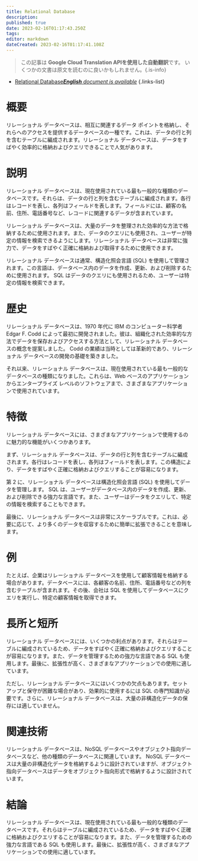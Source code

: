 ```yaml
---
title: Relational Database
description: 
published: true
date: 2023-02-16T01:17:43.250Z
tags: 
editor: markdown
dateCreated: 2023-02-16T01:17:41.108Z
---
```


> この記事は **Google Cloud Translation APIを使用した自動翻訳**です。
いくつかの文書は原文を読むのに良いかもしれません。{.is-info}



- [Relational Database***English** document is available*](/en/Knowledge-base/Dictionary/relational-database)
{.links-list}


# 概要
リレーショナル データベースは、相互に関連するデータ ポイントを格納し、それらへのアクセスを提供するデータベースの一種です。これは、データの行と列を含むテーブルに編成されます。リレーショナル データベースは、データをすばやく効率的に格納およびクエリできることで人気があります。

# 説明
リレーショナル データベースは、現在使用されている最も一般的な種類のデータベースです。それらは、データの行と列を含むテーブルに編成されます。各行はレコードを表し、各列はフィールドを表します。フィールドには、顧客の名前、住所、電話番号など、レコードに関連するデータが含まれています。

リレーショナル データベースは、大量のデータを整理された効率的な方法で格納するために使用されます。また、データのクエリにも使用され、ユーザーが特定の情報を検索できるようにします。リレーショナル データベースは非常に強力で、データをすばやく正確に格納および取得するために使用できます。

リレーショナル データベースは通常、構造化照会言語 (SQL) を使用して管理されます。この言語は、データベース内のデータを作成、更新、および削除するために使用されます。 SQL はデータのクエリにも使用されるため、ユーザーは特定の情報を検索できます。

# 歴史
リレーショナル データベースは、1970 年代に IBM のコンピューター科学者 Edgar F. Codd によって最初に開発されました。彼は、組織化された効率的な方法でデータを保存およびアクセスする方法として、リレーショナル データベースの概念を提案しました。 Codd の業績は当時としては革新的であり、リレーショナル データベースの開発の基礎を築きました。

それ以来、リレーショナル データベースは、現在使用されている最も一般的なデータベースの種類になりました。これらは、Web ベースのアプリケーションからエンタープライズ レベルのソフトウェアまで、さまざまなアプリケーションで使用されています。

# 特徴
リレーショナル データベースには、さまざまなアプリケーションで使用するのに魅力的な機能がいくつかあります。

まず、リレーショナル データベースは、データの行と列を含むテーブルに編成されます。各行はレコードを表し、各列はフィールドを表します。この構造により、データをすばやく正確に格納およびクエリすることが容易になります。

第 2 に、リレーショナル データベースは構造化照会言語 (SQL) を使用してデータを管理します。 SQL は、ユーザーがデータベース内のデータを作成、更新、および削除できる強力な言語です。また、ユーザーはデータをクエリして、特定の情報を検索することもできます。

最後に、リレーショナル データベースは非常にスケーラブルです。これは、必要に応じて、より多くのデータを収容するために簡単に拡張できることを意味します。

# 例
たとえば、企業はリレーショナル データベースを使用して顧客情報を格納する場合があります。データベースには、各顧客の名前、住所、電話番号などの列を含むテーブルが含まれます。その後、会社は SQL を使用してデータベースにクエリを実行し、特定の顧客情報を取得できます。

# 長所と短所
リレーショナル データベースには、いくつかの利点があります。それらはテーブルに編成されているため、データをすばやく正確に格納およびクエリすることが容易になります。また、データを管理するための強力な言語である SQL も使用します。最後に、拡張性が高く、さまざまなアプリケーションでの使用に適しています。

ただし、リレーショナル データベースにはいくつかの欠点もあります。セットアップと保守が困難な場合があり、効果的に使用するには SQL の専門知識が必要です。さらに、リレーショナル データベースは、大量の非構造化データの保存には適していません。

# 関連技術
リレーショナル データベースは、NoSQL データベースやオブジェクト指向データベースなど、他の種類のデータベースに関連しています。 NoSQL データベースは大量の非構造化データを格納するように設計されていますが、オブジェクト指向データベースはデータをオブジェクト指向形式で格納するように設計されています。

# 結論
リレーショナル データベースは、現在使用されている最も一般的な種類のデータベースです。それらはテーブルに編成されているため、データをすばやく正確に格納およびクエリすることが容易になります。また、データを管理するための強力な言語である SQL も使用します。最後に、拡張性が高く、さまざまなアプリケーションでの使用に適しています。